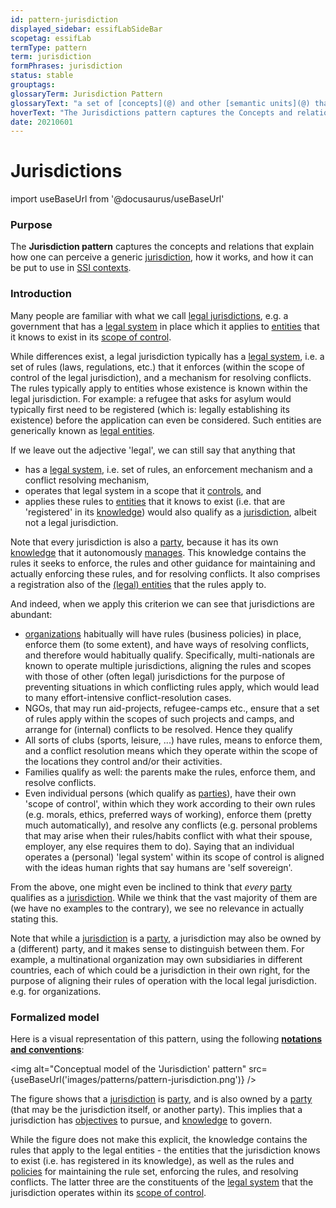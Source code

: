 ```yaml
---
id: pattern-jurisdiction
displayed_sidebar: essifLabSideBar
scopetag: essifLab
termType: pattern
term: jurisdiction
formPhrases: jurisdiction
status: stable
grouptags:
glossaryTerm: Jurisdiction Pattern
glossaryText: "a set of [concepts](@) and other [semantic units](@) that can be used to explain what a generic [jurisdiction](@) consists of, and relates it to [parties](@) and [legal entities](@)."
hoverText: "The Jurisdictions pattern captures the Concepts and relations that explain what a generic Jurisdiction consists of, and relates it to Parties and Legal Entities."
date: 20210601
---
```


# Jurisdictions

import useBaseUrl from '@docusaurus/useBaseUrl'

### Purpose

The **Jurisdiction pattern** captures the concepts and relations that explain how one can perceive a generic [jurisdiction](@), how it works, and how it can be put to use in [SSI contexts](self-sovereign-identity@).

### Introduction

Many people are familiar with what we call [legal jurisdictions](legal-jurisdiction@), e.g. a government that has a [legal system](@) in place which it applies to [entities](@) that it knows to exist in its [scope of control](@).

While differences exist, a legal jurisdiction typically has a [legal system](@), i.e. a set of rules (laws, regulations, etc.) that it enforces (within the scope of control of the legal jurisdiction), and a mechanism for resolving conflicts. The rules typically apply to entities whose existence is known within the legal jurisdiction. For example: a refugee that asks for asylum would typically first need to be registered (which is: legally establishing its existence) before the application can even be considered. Such entities are generically known as [legal entities](legal-entity@).

If we leave out the adjective 'legal', we can still say that anything that
- has a [legal system](@), i.e. set of rules, an enforcement mechanism and a conflict resolving mechanism,
- operates that legal system in a scope that it [controls](controller@), and
- applies these rules to [entities](@) that it knows to exist (i.e. that are 'registered' in its [knowledge](@))
would also qualify as a [jurisdiction](@), albeit not a legal jurisdiction.

Note that every jurisdiction is also a [party](@), because it has its own [knowledge](@) that it autonomously [manages](management@). This knowledge contains the rules it seeks to enforce, the rules and other guidance for maintaining and actually enforcing these rules, and for resolving conflicts. It also comprises a registration also of the [(legal) entities](legal-entity@) that the rules apply to.

And indeed, when we apply this criterion we can see that jurisdictions are abundant:
- [organizations](@) habitually will have rules (business policies) in place, enforce them (to some extent), and have ways of resolving conflicts, and therefore would habitually qualify. Specifically, multi-nationals are known to operate multiple jurisdictions, aligning the rules and scopes with those of other (often legal) jurisdictions for the purpose of preventing situations in which conflicting rules apply, which would lead to many effort-intensive conflict-resolution cases.
- NGOs, that may run aid-projects, refugee-camps etc., ensure that a set of rules apply within the scopes of such projects and camps, and arrange for (internal) conflicts to be resolved. Hence they qualify
- All sorts of clubs (sports, leisure, ...) have rules, means to enforce them, and a conflict resolution means which they operate within the scope of the locations they control and/or their activities.
- Families qualify as well: the parents make the rules, enforce them, and resolve conflicts.
- Even individual persons (which qualify as [parties](@)), have their own 'scope of control', within which they work according to their own rules (e.g. morals, ethics, preferred ways of working), enforce them (pretty much automatically), and resolve any conflicts (e.g. personal problems that may arise when their rules/habits conflict with what their spouse, employer, any else requires them to do). Saying that an individual operates a (personal) 'legal system' within its scope of control is aligned with the ideas human rights that say humans are 'self sovereign'.

From the above, one might even be inclined to think that *every* [party](@) qualifies as a [jurisdiction](@). While we think that the vast majority of them are (we have no examples to the contrary), we see no relevance in actually stating this.

Note that while a [jurisdiction](@) is a [party](@), a jurisdiction may also be owned by a (different) party, and it makes sense to distinguish between them. For example, a multinational organization may own subsidiaries in different countries, each of which could be a jurisdiction in their own right, for the purpose of aligning their rules of operation with the local legal jurisdiction. e.g. for organizations.

### Formalized model

Here is a visual representation of this pattern, using the following **[notations and conventions](../notations-and-conventions#pattern-diagram-notations)**:

<img
  alt="Conceptual model of the 'Jurisdiction' pattern"
  src={useBaseUrl('images/patterns/pattern-jurisdiction.png')}
/>

The figure shows that a [jurisdiction](@) is [party](@), and is also owned by a [party](@) (that may be the jurisdiction itself, or another party). This implies that a jurisdiction has [objectives](@) to pursue, and [knowledge](@) to govern.

While the figure does not make this explicit, the knowledge contains the rules that apply to the legal entities - the entities that the jurisdiction knows to exist (i.e. has registered in its knowledge), as well as the rules and [policies](@) for maintaining the rule set, enforcing the rules, and resolving conflicts. The latter three are the constituents of the [legal system](@) that the jurisdiction operates within its [scope of control](@).